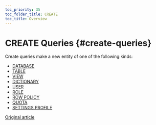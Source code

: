 ```yaml
---
toc_priority: 35
toc_folder_title: CREATE
toc_title: Overview
---
```


# CREATE Queries {#create-queries}

Create queries make a new entity of one of the following kinds:

-   [DATABASE](database.md)
-   [TABLE](table.md)
-   [VIEW](view.md)
-   [DICTIONARY](dictionary.md)
-   [USER](user.md)
-   [ROLE](role.md)
-   [ROW POLICY](row-policy.md)
-   [QUOTA](quota.md)
-   [SETTINGS PROFILE](settings-profile.md)

[Original article](https://clickhouse.tech/docs/en/sql-reference/statements/create/) <!--hide-->
